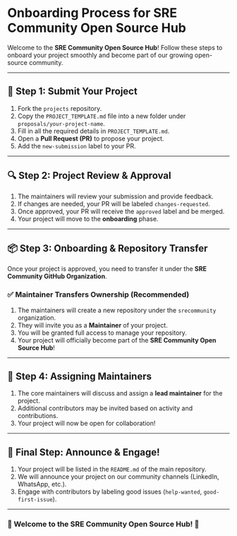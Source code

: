 # Onboarding Process for SRE Community Open Source Hub

Welcome to the **SRE Community Open Source Hub**! Follow these steps to onboard your project smoothly and become part of our growing open-source community.

---

## 🚀 Step 1: Submit Your Project
1. Fork the `projects` repository.
2. Copy the `PROJECT_TEMPLATE.md` file into a new folder under `proposals/your-project-name`.
3. Fill in all the required details in `PROJECT_TEMPLATE.md`.
4. Open a **Pull Request (PR)** to propose your project.
5. Add the `new-submission` label to your PR.

---

## 🔍 Step 2: Project Review & Approval
1. The maintainers will review your submission and provide feedback.
2. If changes are needed, your PR will be labeled `changes-requested`.
3. Once approved, your PR will receive the `approved` label and be merged.
4. Your project will move to the **onboarding** phase.

---

## 📦 Step 3: Onboarding & Repository Transfer
Once your project is approved, you need to transfer it under the **SRE Community GitHub Organization**.

### ✅ Maintainer Transfers Ownership (Recommended)
1. The maintainers will create a new repository under the `srecommunity` organization.
2. They will invite you as a **Maintainer** of your project.
3. You will be granted full access to manage your repository.
4. Your project will officially become part of the **SRE Community Open Source Hub**!

---

## 🤝 Step 4: Assigning Maintainers
1. The core maintainers will discuss and assign a **lead maintainer** for the project.
2. Additional contributors may be invited based on activity and contributions.
3. Your project will now be open for collaboration!

---

## 🎯 Final Step: Announce & Engage!
1. Your project will be listed in the `README.md` of the main repository.
2. We will announce your project on our community channels (LinkedIn, WhatsApp, etc.).
3. Engage with contributors by labeling good issues (`help-wanted`, `good-first-issue`).

---

### 🎉 Welcome to the **SRE Community Open Source Hub**! 🎉
